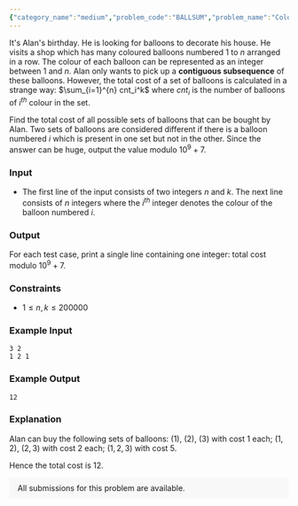```yaml
---
{"category_name":"medium","problem_code":"BALLSUM","problem_name":"Colorful Balloons","problemComponents":{"constraints":"","constraintsState":false,"subtasks":"","subtasksState":false,"inputFormat":"","inputFormatState":false,"outputFormat":"","outputFormatState":false,"sampleTestCases":{}},"video_editorial_url":"","languages_supported":{"0":"CPP14","1":"C","2":"JAVA","3":"PYTH 3.6","4":"PYTH","5":"PYP3","6":"CS2","7":"ADA","8":"PYPY","9":"TEXT","10":"PAS fpc","11":"NODEJS","12":"RUBY","13":"PHP","14":"GO","15":"HASK","16":"TCL","17":"PERL","18":"SCALA","19":"LUA","20":"kotlin","21":"BASH","22":"JS","23":"LISP sbcl","24":"rust","25":"PAS gpc","26":"BF","27":"CLOJ","28":"R","29":"D","30":"CAML","31":"FORT","32":"ASM","33":"swift","34":"FS","35":"WSPC","36":"LISP clisp","37":"SQL","38":"SCM guile","39":"PERL6","40":"ERL","41":"CLPS","42":"ICK","43":"NICE","44":"PRLG","45":"ICON","46":"COB","47":"SCM chicken","48":"PIKE","49":"SCM qobi","50":"ST","51":"NEM"},"max_timelimit":2,"source_sizelimit":50000,"problem_author":"rumblefool","problem_tester":null,"date_added":"28-11-2019","tags":{"0":"rumblefool"},"problem_difficulty_level":"Medium","best_tag":"","editorial_url":"","time":{"view_start_date":1575801000,"submit_start_date":1575801000,"visible_start_date":1575801000,"end_date":1735669800},"is_direct_submittable":false,"problemDiscussURL":"https://discuss.codechef.com/search?q=BALLSUM","is_proctored":false,"visitedContests":{},"layout":"problem"}
---
```

It's Alan's birthday. He is looking for balloons to decorate his house. He visits a shop which has many coloured balloons numbered $1$ to $n$ arranged in a row. The colour of each balloon can be represented as an integer between $1$ and $n$. Alan only wants to pick up a **contiguous subsequence** of these balloons. However, the total cost of a set of balloons is calculated in a strange way: $\sum_{i=1}^{n} cnt_i^k$ where $cnt_i$ is the number of balloons of $i^{th}$ colour in the set.

Find the total cost of all possible sets of balloons that can be bought by Alan. Two sets of balloons are considered different if there is a balloon numbered  $i$  which is present in one set but not in the other. Since the answer can be huge, output the value modulo $10^9+7$.

### Input
- The first line of the input consists of two integers $n$ and $k$. The next line consists of $n$ integers where the $i^{th}$ integer denotes the colour of the balloon numbered $i$.

### Output
For each test case, print a single line containing one integer: total cost modulo $10^9+7$.

### Constraints 
- $1 \le n, k \le 200000$

### Example Input
```
3 2
1 2 1
```

### Example Output
```
12
```

### Explanation
Alan can buy the following sets of balloons:
$(1)$, $(2)$, $(3)$ with cost $1$ each;
$(1,2)$, $(2,3)$ with cost $2$ each;
$(1,2,3)$ with cost $5$.

Hence the total cost is $12$.

<aside style='background: #f8f8f8;padding: 10px 15px;'><div>All submissions for this problem are available.</div></aside>